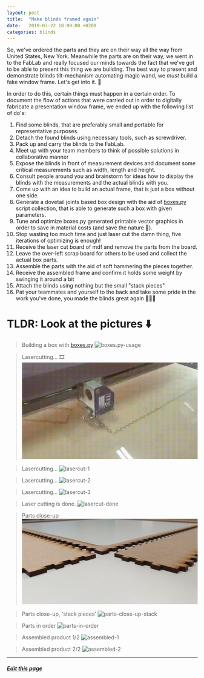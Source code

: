 ```yaml
---
layout: post
title:  "Make blinds framed again"
date:   2019-03-22 18:00:00 +0200
categories: blinds
---
```

So, we've ordered the parts and they are on their way all the way from United States, New York. Meanwhile the parts are on their way, we went in to the FabLab and really focused our minds towards the fact that we've got to be able to present this thing we are building. The best way to present and demonstrate blinds tilt-mechanism automating magic wand, we *must* build a fake window frame. Let's get into it. 🤖

In order to do this, certain things must happen in a certain order. To document the flow of actions that were carried out in order to digitally fabricate a presentation window frame, we ended up with the following list of do's:

1. Find some blinds, that are preferably small and portable for representative purposes.
2. Detach the found blinds using necessary tools, such as screwdriver.
3. Pack up and carry the blinds to the FabLab.
4. Meet up with your team members to think of possible solutions in collaborative manner
5. Expose the blinds in front of measurement devices and document some critical measurements such as width, length and height.
6. Consult people around you and brainstorm for ideas how to display the blinds with the measurements and the actual blinds with you.
7. Come up with an idea to build an actual frame, that is just a box without one side.
8. Generate a dovetail joints based box design with the aid of [boxes.py] script collection, that is able to generate such a box with given parameters.
9. Tune and optimize boxes.py generated printable vector graphics in order to save in material costs (and save the nature 🌱).
10. Stop wasting too much time and just laser cut the damn thing, five iterations of optimizing is enough!
11. Receive the laser cut board of mdf and remove the parts from the board.
12. Leave the over-left scrap board for others to be used and collect the actual box parts.
13. Assemble the parts with the aid of soft hammering the pieces together.
14. Receive the assembled frame and confirm it holds some weight by swinging it around a bit
15. Attach the blinds using nothing but the small "stack pieces"
16. Pat your teammates and yourself to the back and take some pride in the work you've done, you made the blinds great again 👏🏻🥂

# TLDR: Look at the pictures ⬇️

> Building a box with [boxes.py]
![boxes.py-usage]

> Lasercutting... 🎞️
![lasercut-0]

> Lasercutting...
![lasercut-1]

> Lasercutting...
![lasercut-2]

> Lasercutting...
![lasercut-3]

> Laser cutting is done.
![lasercut-done]

> Parts close-up
![parts-close-up]

> Parts close-up, 'stack pieces'
![parts-close-up-stack]

> Parts in order
![parts-in-order]

> Assembled product 1/2
![assembled-1]

> Assembled product 2/2
![assembled-2]

---

##### <a href="{{ site.github.repository_url }}/tree/master/{{ page.relative_path }}">Edit this page</a>

[boxes.py]: https://www.festi.info/boxes.py/
[boxes.py-usage]: /assets/frame/1.jpg
[lasercut-0]: /assets/frame/vid.gif
[lasercut-1]: /assets/frame/2.jpg
[lasercut-2]: /assets/frame/3.jpg
[lasercut-3]: /assets/frame/4.jpg
[lasercut-done]: /assets/frame/5.jpg
[parts-close-up]: /assets/frame/7.jpg
[parts-close-up-stack]: /assets/frame/8.jpg
[parts-in-order]: /assets/frame/6.jpg
[assembled-1]: /assets/frame/9.jpg
[assembled-2]: /assets/frame/10.jpg
